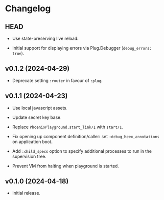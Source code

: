 # Changelog

## HEAD

  * Use state-preserving live reload.

  * Initial support for displaying errors via Plug.Debugger (`debug_errors: true`).

## v0.1.2 (2024-04-29)

  * Deprecate setting `:router` in favour of `:plug`.

## v0.1.1 (2024-04-23)

  * Use local javascript assets.

  * Update secret key base.

  * Replace `PhoenixPlayground.start_link/1` with `start/1`.

  * Fix opening up component definition/caller: set `:debug_heex_annotations` on application boot.

  * Add `:child_specs` option to specify additional processes to run in the supervision tree.

  * Prevent VM from halting when playground is started.

## v0.1.0 (2024-04-18)

  * Initial release.
